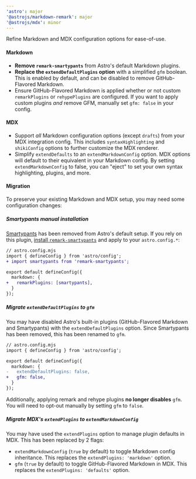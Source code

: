 ```yaml
---
'astro': major
'@astrojs/markdown-remark': major
'@astrojs/mdx': minor
---
```


Refine Markdown and MDX configuration options for ease-of-use.

#### Markdown

- **Remove `remark-smartypants`** from Astro's default Markdown plugins.
- **Replace the `extendDefaultPlugins` option** with a simplified `gfm` boolean. This is enabled by default, and can be disabled to remove GitHub-Flavored Markdown.
- Ensure GitHub-Flavored Markdown is applied whether or not custom `remarkPlugins` or `rehypePlugins` are configured. If you want to apply custom plugins _and_ remove GFM, manually set `gfm: false` in your config.

#### MDX

- Support _all_ Markdown configuration options (except `drafts`) from your MDX integration config. This includes `syntaxHighlighting` and `shikiConfig` options to further customize the MDX renderer.
- Simplify `extendDefaults` to an `extendMarkdownConfig` option. MDX options will default to their equivalent in your Markdown config. By setting `extendMarkdownConfig` to false, you can "eject" to set your own syntax highlighting, plugins, and more.

#### Migration

To preserve your existing Markdown and MDX setup, you may need some configuration changes:

##### Smartypants manual installation

[Smartypants](https://github.com/silvenon/remark-smartypants) has been removed from Astro's default setup. If you rely on this plugin, [install `remark-smartypants`](https://github.com/silvenon/remark-smartypants#installing) and apply to your `astro.config.*`:

```diff
// astro.config.mjs
import { defineConfig } from 'astro/config';
+ import smartypants from 'remark-smartypants';

export default defineConfig({
  markdown: {
+   remarkPlugins: [smartypants],
  }
});
```

##### Migrate `extendDefaultPlugins` to `gfm`

You may have disabled Astro's built-in plugins (GitHub-Flavored Markdown and Smartypants) with the `extendDefaultPlugins` option. Since Smartypants has been removed, this has been renamed to `gfm`.

```diff
// astro.config.mjs
import { defineConfig } from 'astro/config';

export default defineConfig({
  markdown: {
-   extendDefaultPlugins: false,
+   gfm: false,
  }
});
```


Additionally, applying remark and rehype plugins **no longer disables** `gfm`. You will need to opt-out manually by setting `gfm` to `false`.

##### Migrate MDX's `extendPlugins` to `extendMarkdownConfig`

You may have used the `extendPlugins` option to manage plugin defaults in MDX. This has been replaced by 2 flags:
- `extendMarkdownConfig` (`true` by default) to toggle Markdown config inheritance. This replaces the `extendPlugins: 'markdown'` option.
- `gfm` (`true` by default) to toggle GitHub-Flavored Markdown in MDX. This replaces the `extendPlugins: 'defaults'` option.
